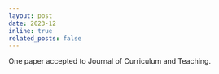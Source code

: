 ```yaml
---
layout: post
date: 2023-12
inline: true
related_posts: false
---
```


 One paper accepted to Journal of Curriculum and Teaching. 
